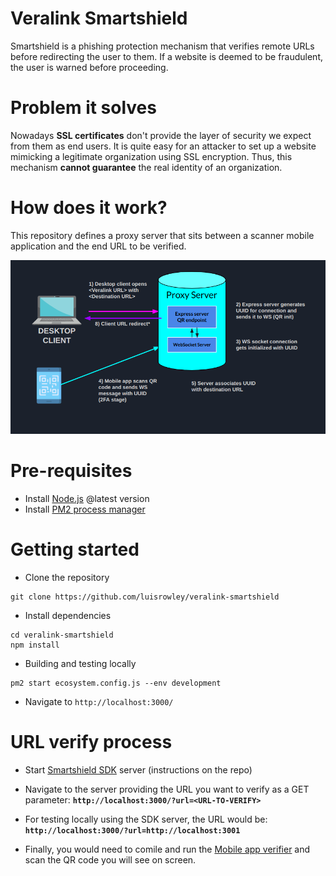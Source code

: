# Veralink Smartshield
Smartshield is a phishing protection mechanism that verifies remote URLs before redirecting the user to them. If a website is deemed to be fraudulent, the user is warned before proceeding.

# Problem it solves
Nowadays **SSL certificates** don't provide the layer of security we expect from them as end users. It is quite easy for an attacker to set up a website mimicking a legitimate organization using SSL encryption. Thus, this mechanism **cannot guarantee** the real identity of an organization.

# How does it work?

This repository defines a proxy server that sits between a scanner mobile application and the end URL to be verified.

![Smartshield basic use case](./img/smartshield-basic-use-case.png)

# Pre-requisites
- Install [Node.js](https://nodejs.org/en/) @latest version
- Install [PM2 process manager](https://www.npmjs.com/package/pm2) 
# Getting started
- Clone the repository
```
git clone https://github.com/luisrowley/veralink-smartshield
```
- Install dependencies
```
cd veralink-smartshield
npm install
```
- Building and testing locally
```
pm2 start ecosystem.config.js --env development
```
- Navigate to `http://localhost:3000/`

# URL verify process
- Start [Smartshield SDK](https://github.com/luisrowley/veralink-smartshield-sdk) server (instructions on the repo)

- Navigate to the server providing the URL you want to verify as a GET parameter:
**`http://localhost:3000/?url=<URL-TO-VERIFY>`**

- For testing locally using the SDK server, the URL would be:
**`http://localhost:3000/?url=http://localhost:3001`**

- Finally, you would need to comile and run the [Mobile app verifier](https://github.com/luisrowley/veralink-smartshield-app) and scan the QR code you will see on screen.